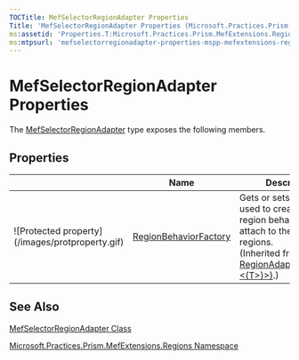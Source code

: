```yaml
---
TOCTitle: MefSelectorRegionAdapter Properties
Title: 'MefSelectorRegionAdapter Properties (Microsoft.Practices.Prism.MefExtensions.Regions)'
ms:assetid: 'Properties.T:Microsoft.Practices.Prism.MefExtensions.Regions.MefSelectorRegionAdapter'
ms:mtpsurl: 'mefselectorregionadapter-properties-mspp-mefextensions-regions.md'
---
```


# MefSelectorRegionAdapter Properties

The [MefSelectorRegionAdapter](https://msdn.microsoft.com/library/microsoft.practices.prism.mefextensions.regions.mefselectorregionadapter) type exposes the following members.

## Properties


<table>

<thead>
<tr class="header">
<th> </th>
<th>Name</th>
<th>Description</th>
</tr>
</thead>
<tbody>
<tr class="odd">
<td>![Protected property](/images/protproperty.gif)</td>
<td><a href="https://msdn.microsoft.com/library/microsoft.practices.prism.regions.regionadapterbase%601.regionbehaviorfactory">RegionBehaviorFactory</a></td>
<td><div class="summary">
Gets or sets the factory used to create the region behaviors to attach to the created regions.
</div>
(Inherited from <a href="https://msdn.microsoft.com/library/microsoft.practices.prism.regions.regionadapterbase%601">RegionAdapterBase&lt;(Of &lt;(T&gt;)&gt;)</a>.)</td>
</tr>
</tbody>
</table>

## See Also
[MefSelectorRegionAdapter Class](https://msdn.microsoft.com/library/microsoft.practices.prism.mefextensions.regions.mefselectorregionadapter)

[Microsoft.Practices.Prism.MefExtensions.Regions Namespace](https://msdn.microsoft.com/library/microsoft.practices.prism.mefextensions.regions)
